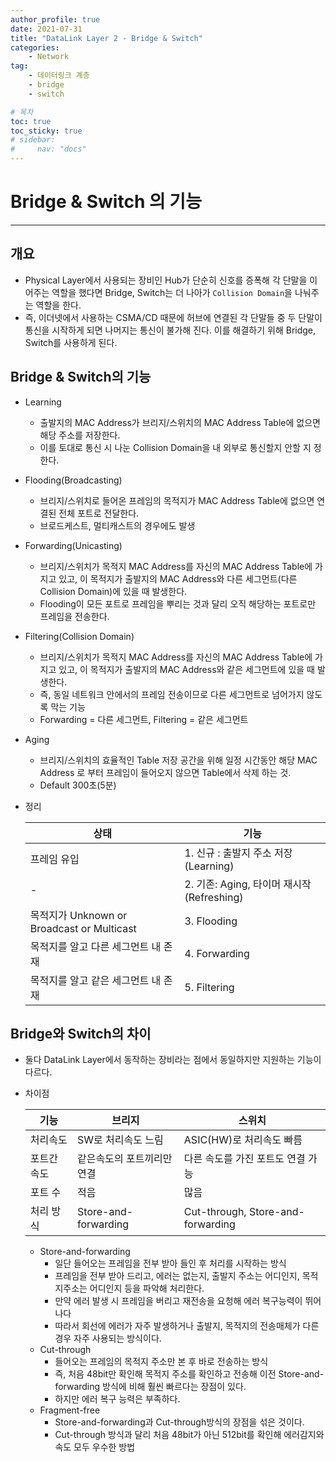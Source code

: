 ```yaml
---
author_profile: true
date: 2021-07-31
title: "DataLink Layer 2 - Bridge & Switch"
categories: 
    - Network
tag: 
    - 데이터링크 계층
    - bridge
    - switch

# 목차
toc: true  
toc_sticky: true 
# sidebar:
#     nav: "docs"
---
```


# Bridge & Switch 의 기능

---

## 개요

- Physical Layer에서 사용되는 장비인 Hub가 단순히 신호를 증폭해 각 단말을 이어주는 역할을 했다면 Bridge, Switch는 더 나아가 `Collision Domain`을 나눠주는 역할을 한다.
- 즉, 이더넷에서 사용하는 CSMA/CD 때문에 허브에 연결된 각 단말들 중 두 단말이 통신을 시작하게 되면 나머지는 통신이 불가해 진다. 이를 해결하기 위해 Bridge, Switch를 사용하게 된다.

## Bridge & Switch의 기능

- Learning 
    - 출발지의 MAC Address가 브리지/스위치의 MAC Address Table에 없으면 해당 주소를 저장한다. 
    - 이를 토대로 통신 시 나눈 Collision Domain을 내 외부로 통신할지 안할 지 정한다.

- Flooding(Broadcasting)
    - 브리지/스위치로 들어온 프레임의 목적지가 MAC Address Table에 없으면 연결된 전체 포트로 전달한다.
    - 브로드케스트, 멀티캐스트의 경우에도 발생

- Forwarding(Unicasting)
    - 브리지/스위치가 목적지 MAC Address를 자신의 MAC Address Table에 가지고 있고, 이 목적지가 출발지의 MAC Address와 다른 세그먼트(다른 Collision Domain)에 있을 때 발생한다.
    - Flooding이 모든 포트로 프레임을 뿌리는 것과 달리 오직 해당하는 포트로만 프레임을 전송한다.

- Filtering(Collision Domain)
    - 브리지/스위치가 목적지 MAC Address를 자신의 MAC Address Table에 가지고 있고, 이 목적지가 출발지의 MAC Address와 같은 세그먼트에 있을 때 발생한다.
    - 즉, 동일 네트워크 안에서의 프레임 전송이므로 다른 세그먼트로 넘어가지 않도록 막는 기능
    - Forwarding = 다른 세그먼트, Filtering = 같은 세그먼트

- Aging
    - 브리지/스위치의 효율적인 Table 저장 공간을 위해 일정 시간동안 해당 MAC Address 로 부터 프레임이 들어오지 않으면 Table에서 삭제 하는 것.
    - Default 300초(5분)

- 정리

    |상태|기능|
    |-|-|
    |프레임 유입|1. 신규 : 출발지 주소 저장(Learning)|
    |-|2. 기존: Aging, 타이머 재시작(Refreshing)|
    |목적지가 Unknown or Broadcast or Multicast|3. Flooding|
    |목적지를 알고 다른 세그먼트 내 존재|4. Forwarding|
    |목적지를 알고 같은 세그먼트 내 존재|5. Filtering|

## Bridge와 Switch의 차이

- 둘다 DataLink Layer에서 동작하는 장비라는 점에서 동일하지만 지원하는 기능이 다르다.
- 차이점

    |기능|브리지|스위치|
    |-|-|-|
    |처리속도|SW로 처리속도 느림|ASIC(HW)로 처리속도 빠름|
    |포트간 속도|같은속도의 포트끼리만 연결|다른 속도를 가진 포트도 연결 가능|
    |포트 수|적음|많음|
    |처리 방식|Store-and-forwarding|Cut-through, Store-and-forwarding|

    - Store-and-forwarding
        - 일단 들어오는 프레임을 전부 받아 들인 후 처리를 시작하는 방식
        - 프레임을 전부 받아 드리고, 에러는 없는지, 출발지 주소는 어디인지, 목적지주소는 어디인지 등을 파악해 처리한다.
        - 만약 에러 발생 시 프레임을 버리고 재전송을 요청해 에러 복구능력이 뛰어나다
        - 따라서 회선에 에러가 자주 발생하거나 출발지, 목적지의 전송매체가 다른경우 자주 사용되는 방식이다.
    - Cut-through
        - 들어오는 프레임의 목적지 주소만 본 후 바로 전송하는 방식
        - 즉, 처음 48bit만 확인해 목적지 주소를 확인하고 전송해 이전 Store-and-forwarding 방식에 비해 훨씬 빠르다는 장점이 있다.
        - 하지만 에러 복구 능력은 부족하다.
    - Fragment-free
        - Store-and-forwarding과 Cut-through방식의 장점을 섞은 것이다.
        - Cut-through 방식과 달리 처음 48bit가 아닌 512bit를 확인해 에러감지와 속도 모두 우수한 방법

